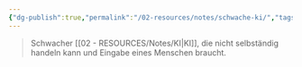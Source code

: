 ```yaml
---
{"dg-publish":true,"permalink":"/02-resources/notes/schwache-ki/","tags":["GFN/prüfungsrelevant/AP1/vorbereitung"]}
---
```


>Schwacher [[02 - RESOURCES/Notes/KI\|KI]], die nicht selbständig handeln kann und Eingabe eines Menschen braucht.